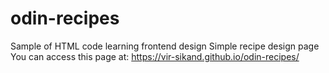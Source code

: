 # odin-recipes
Sample of HTML code learning frontend design
Simple recipe design page
You can access this page at: https://vir-sikand.github.io/odin-recipes/